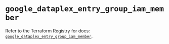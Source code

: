 # `google_dataplex_entry_group_iam_member`

Refer to the Terraform Registry for docs: [`google_dataplex_entry_group_iam_member`](https://registry.terraform.io/providers/hashicorp/google/6.41.0/docs/resources/dataplex_entry_group_iam_member).
